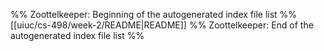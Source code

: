 %% Zoottelkeeper: Beginning of the autogenerated index file list  %%
 [[uiuc/cs-498/week-2/README|README]]
%% Zoottelkeeper: End of the autogenerated index file list  %%
